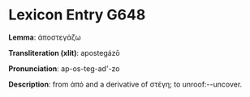 # Lexicon Entry G648

**Lemma**: ἀποστεγάζω

**Transliteration (xlit)**: apostegázō

**Pronunciation**: ap-os-teg-ad'-zo

**Description**:
from ἀπό and a derivative of στέγη; to unroof:--uncover.
